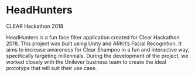 # HeadHunters
CLEAR Hackathon 2018

HeadHunters is a fun face filter application created for Clear Hackathon 2018. This project was built using Unity and ARKit’s Facial Recognition. It aims to increase awareness for Clear Shampoo in a fun and interactive way, specifically targeting millennials. During the development of the project, we worked closely with the Unilever business team to create the ideal prototype that will suit their use case.
